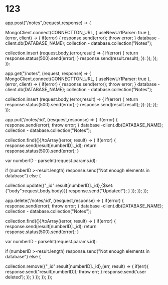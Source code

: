 # 123
app.post("/notes",(request,response) -> {

MongoClient.connect(CONNECTTON_URL, { useNewUr1Parser: true }, (error, client) -> {
     if(error) {
        response.send(error);
        throw error;
}
database -client.db(DATABASE_NAME);
collection - database.collection("Notes");

collection.insert (request.body,(error,result) => {
    if(error) {
        return response.status(500).send(error);
    }
    response.send(result.result);
   }):
});
});
}):


app.get("/notes", (request, response) => {
MongoClient.connect(CONNECTTON_URL, { useNewUr1Parser: true }, (error, client) -> {
     if(error) {
        response.send(error);
        throw error;
}
database -client.db(DATABASE_NAME);
collection - database.collection("Notes");

collection.insert (request.body,(error,result) => {
    if(error) {
        return response.status(500).send(error);
    }
    response.send(result.result);
   }):
});
});
}):

app.put('/notes/:id', (resquest,response) => {
     if(error) {
        response.send(error);
        throw error;
}
database -client.db(DATABASE_NAME);
collection - database.collection("Notes");

collection.find({})/toArray((error, result) -> {
if(error) {
response.send(result[numberID]._id);
return response.status(500).send(error);
}

var numberID - parseInt(request.params.id):


if (numberID >-result.length)
    response.send("Not enough elements in database")
else
{
  
  collection.update({"_id":result[numberID]._id},{$set:{"body":request.body.body}})
  response.send("Updated!");
 }
});
});
});

app.delete('/notes/:id', (resquest,response) => {
     if(error) {
        response.send(error);
        throw error;
}
database -client.db(DATABASE_NAME);
collection - database.collection("Notes");

collection.find({})/toArray((error, result) -> {
if(error) {
response.send(result[numberID]._id);
return response.status(500).send(error);
}

var numberID - parseInt(request.params.id):


if (numberID >-result.length)
    response.send("Not enough elements in database")
else
{
  
  collection.remove({"_id":result[numberID]._id},(err, result) => {
  if(err){
  response.send("result[numberID]);
  throw err;
  }
  response.send('user deleted');
 });
 }
});
});
});

    
